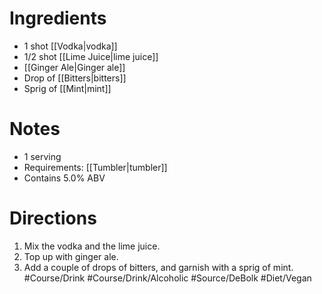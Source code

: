 # Ingredients
- 1 shot [[Vodka|vodka]]
- 1/2 shot [[Lime Juice|lime juice]]
- [[Ginger Ale|Ginger ale]]
- Drop of [[Bitters|bitters]]
- Sprig of [[Mint|mint]]
# Notes
- 1 serving 
- Requirements: [[Tumbler|tumbler]]
- Contains 5.0% ABV
# Directions
1. Mix the vodka and the lime juice.
2. Top up with ginger ale.
3. Add a couple of drops of bitters, and garnish with a sprig of mint.
#Course/Drink #Course/Drink/Alcoholic #Source/DeBolk #Diet/Vegan 